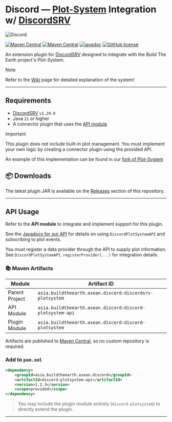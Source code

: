 # Discord — [Plot-System](https://github.com/ASEAN-Build-The-Earth/Plot-System) Integration w/ [DiscordSRV](https://github.com/DiscordSRV/DiscordSRV)
![Discord](https://img.shields.io/discord/690908396404080650?style=flat&logo=discord&label=Discord&labelColor=E0E3FF&color=5865F2)

[![Maven Central](https://img.shields.io/maven-central/v/asia.buildtheearth.asean.discord/discordsrv-plotsystem?label=Plugin)](https://central.sonatype.com/artifact/asia.buildtheearth.asean.discord/discord-plotsystem)
[![Maven Central](https://img.shields.io/maven-central/v/asia.buildtheearth.asean.discord/discordsrv-plotsystem?label=API)](https://central.sonatype.com/artifact/asia.buildtheearth.asean.discord/discord-plotsystem)
[![javadoc](https://javadoc.io/badge2/asia.buildtheearth.asean.discord/discordsrv-plotsystem/javadoc.svg)](https://javadoc.io/doc/asia.buildtheearth.asean.discord/discord-plotsystem-api)
[![GitHub license](https://img.shields.io/github/license/ASEAN-Build-The-Earth/discordsrv-plotsystem)](https://github.com/ASEAN-Build-The-Earth/discordsrv-plotsystem/blob/main/LICENSE)

An extension plugin for [DiscordSRV](https://github.com/DiscordSRV/DiscordSRV) designed to integrate with the Build The Earth project's Plot-System.

> [!NOTE]
> Refer to the [Wiki](https://github.com/ASEAN-Build-The-Earth/discordsrv-plotsystem/wiki) page for detailed explanation of the system!

---

## Requirements

- [DiscordSRV](https://modrinth.com/plugin/discordsrv) `v1.29.0`
- Java `21` or higher
- A connector plugin that uses the [API module](#api-usage)

> [!IMPORTANT]
> This plugin does not include built-in plot management. You must implement your own logic by creating a connector plugin using the provided API.
>
> An example of this implementation can be found in our [fork of Plot-System](https://github.com/ASEAN-Build-The-Earth/Plot-System)


## 📦 Downloads

The latest plugin JAR is available on the [Releases](https://github.com/ASEAN-Build-The-Earth/discordsrv-plotsystem/releases/) section of this repository.

---

## API Usage

Refer to the **API module** to integrate and implement support for this plugin.

See the [Javadocs for our API](https://javadoc.io/doc/asia.buildtheearth.asean.discord/discord-plotsystem-api) for details on using `DiscordPlotSystemAPI` and subscribing to plot events.

You must register a data provider through the API to supply plot information.  
See `DiscordPlotSystemAPI.registerProvider(...)` for integration details.

### 📚 Maven Artifacts

| Module         | Artifact ID                                               |
|----------------|-----------------------------------------------------------|
| Parent Project | `asia.buildtheearth.asean.discord:discordsrv-plotsystem`  |
| API Module     | `asia.buildtheearth.asean.discord:discord-plotsystem-api` |
| Plugin Module  | `asia.buildtheearth.asean.discord:discord-plotsystem`     |

Artifacts are published to [Maven Central](https://central.sonatype.com/search?q=asia.buildtheearth.asean.discord), so no custom repository is required.

### Add to `pom.xml`

```xml
<dependency>
    <groupId>asia.buildtheearth.asean.discord</groupId>
    <artifactId>discord-plotsystem-api</artifactId>
    <version>1.2.3</version>
    <scope>provided</scope>
</dependency>
```

> You may include the plugin module entirely (`discord-plotsystem`) to directly extend the plugin.

---